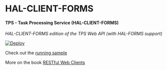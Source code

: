 # HAL-CLIENT-FORMS

#### TPS - Task Processing Service (HAL-CLIENT-FORMS)

*HAL-CLIENT-FORMS edition of the TPS Web API (with HAL-FORMS support)*

[![Deploy](https://www.herokucdn.com/deploy/button.svg)](https://heroku.com/deploy)

Check out the [running sample](http://rwcbook08.herokuapp.com/files/hal-client.html)

More on the book [RESTful Web Clients](http://shop.oreilly.com/product/0636920037958.do)
